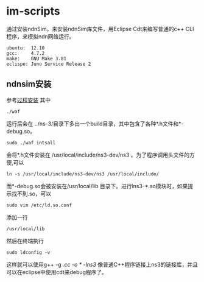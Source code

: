 im-scripts
==============

通过安装ndnSim，来安装ndnSim库文件，用Eclipse Cdt来编写普通的c++ CLI程序，来模拟ndn网络运行。

    ubuntu:  12.10
    gcc:     4.7.2
    make:    GNU Make 3.81
    eclispe: Juno Service Release 2
ndnsim安装
----------
参考[过程安装](http://ndnsim.net/getting-started.html)
其中

    ./waf
运行后会在 ../ns-3/目录下多出一个build目录，其中包含了各种*.h文件和*-debug.so。

    sudo ./waf intsall 
会将*.h文件安装在 /usr/local/include/ns3-dev/ns3 。为了程序调用头文件的方便,可以

    ln -s /usr/local/include/ns3-dev/ns3 /usr/local/include/
而*-debug.so会被安装在/usr/local/lib 目录下。进行lns3-*.so模块时，如果提示找不到.so，可以

    sudo vim /etc/ld.so.conf
添加一行

    /usr/local/lib
然后在终端执行

    sudo ldconfig -v
这样就可以使用g++ -g *.cc -o * -lns3* 像普通C++程序链接上ns3的链接库，并且可以在eclipse中使用cdt来debug程序了。
